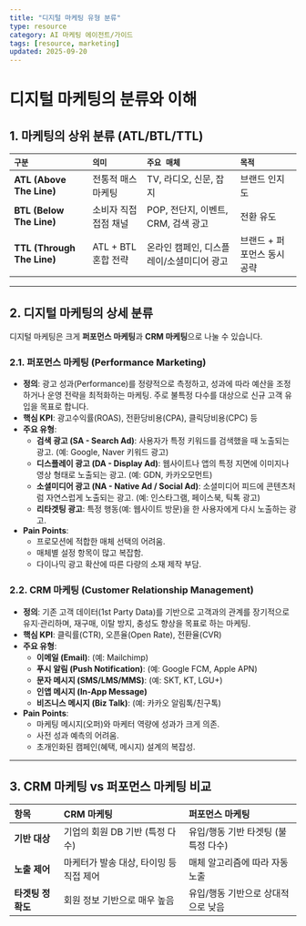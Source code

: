 ```yaml
---
title: "디지털 마케팅 유형 분류"
type: resource
category: AI 마케팅 에이전트/가이드
tags: [resource, marketing]
updated: 2025-09-20
---
```


# 디지털 마케팅의 분류와 이해

## 1. 마케팅의 상위 분류 (ATL/BTL/TTL)

| `구분` | `의미` | `주요 매체` | `목적` |
| :--- | :--- | :--- | :--- |
| **ATL (Above The Line)** | 전통적 매스 마케팅 | TV, 라디오, 신문, 잡지 | 브랜드 인지도 |
| **BTL (Below The Line)** | 소비자 직접 접점 채널 | POP, 전단지, 이벤트, CRM, 검색 광고 | 전환 유도 |
| **TTL (Through The Line)** | ATL + BTL 혼합 전략 | 온라인 캠페인, 디스플레이/소셜미디어 광고 | 브랜드 + 퍼포먼스 동시 공략 |

---

## 2. 디지털 마케팅의 상세 분류

디지털 마케팅은 크게 **퍼포먼스 마케팅**과 **CRM 마케팅**으로 나눌 수 있습니다.

### 2.1. 퍼포먼스 마케팅 (Performance Marketing)

- **정의**: 광고 성과(Performance)를 정량적으로 측정하고, 성과에 따라 예산을 조정하거나 운영 전략을 최적화하는 마케팅. 주로 불특정 다수를 대상으로 신규 고객 유입을 목표로 합니다.
- **핵심 KPI**: 광고수익률(ROAS), 전환당비용(CPA), 클릭당비용(CPC) 등
- **주요 유형**:
    - **검색 광고 (SA - Search Ad)**: 사용자가 특정 키워드를 검색했을 때 노출되는 광고. (예: Google, Naver 키워드 광고)
    - **디스플레이 광고 (DA - Display Ad)**: 웹사이트나 앱의 특정 지면에 이미지나 영상 형태로 노출되는 광고. (예: GDN, 카카오모먼트)
    - **소셜미디어 광고 (NA - Native Ad / Social Ad)**: 소셜미디어 피드에 콘텐츠처럼 자연스럽게 노출되는 광고. (예: 인스타그램, 페이스북, 틱톡 광고)
    - **리타겟팅 광고**: 특정 행동(예: 웹사이트 방문)을 한 사용자에게 다시 노출하는 광고.
- **Pain Points**:
    - 프로모션에 적합한 매체 선택의 어려움.
    - 매체별 설정 항목이 많고 복잡함.
    - 다이나믹 광고 확산에 따른 다량의 소재 제작 부담.

### 2.2. CRM 마케팅 (Customer Relationship Management)

- **정의**: 기존 고객 데이터(1st Party Data)를 기반으로 고객과의 관계를 장기적으로 유지·관리하며, 재구매, 이탈 방지, 충성도 향상을 목표로 하는 마케팅.
- **핵심 KPI**: 클릭률(CTR), 오픈율(Open Rate), 전환율(CVR)
- **주요 유형**:
    - **이메일 (Email)**: (예: Mailchimp)
    - **푸시 알림 (Push Notification)**: (예: Google FCM, Apple APN)
    - **문자 메시지 (SMS/LMS/MMS)**: (예: SKT, KT, LGU+)
    - **인앱 메시지 (In-App Message)**
    - **비즈니스 메시지 (Biz Talk)**: (예: 카카오 알림톡/친구톡)
- **Pain Points**:
    - 마케팅 메시지(오퍼)와 마케터 역량에 성과가 크게 의존.
    - 사전 성과 예측의 어려움.
    - 초개인화된 캠페인(혜택, 메시지) 설계의 복잡성.

---

## 3. CRM 마케팅 vs 퍼포먼스 마케팅 비교

| 항목 | CRM 마케팅 | 퍼포먼스 마케팅 |
| :--- | :--- | :--- |
| **기반 대상** | 기업의 회원 DB 기반 (특정 다수) | 유입/행동 기반 타겟팅 (불특정 다수) |
| **노출 제어** | 마케터가 발송 대상, 타이밍 등 직접 제어 | 매체 알고리즘에 따라 자동 노출 |
| **타겟팅 정확도** | 회원 정보 기반으로 매우 높음 | 유입/행동 기반으로 상대적으로 낮음 |
